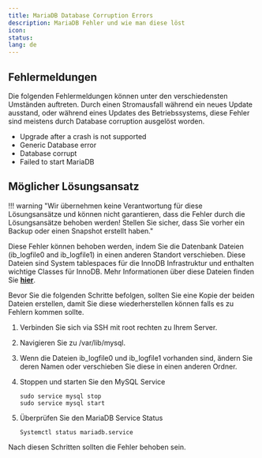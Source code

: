 ```yaml
---
title: MariaDB Database Corruption Errors
description: MariaDB Fehler und wie man diese löst
icon:
status:
lang: de
---
```


## Fehlermeldungen

Die folgenden Fehlermeldungen können unter den verschiedensten Umständen auftreten. Durch einen Stromausfall während ein neues Update ausstand, oder während eines Updates des Betriebssystems, diese Fehler sind meistens durch Database corruption ausgelöst worden.

-   Upgrade after a crash is not supported
-   Generic Database error
-   Database corrupt
-   Failed to start MariaDB

## Möglicher Lösungsansatz

!!! warning "Wir übernehmen keine Verantwortung für diese Lösungsansätze und können nicht garantieren, dass die Fehler durch die Lösungsansätze behoben werden! Stellen Sie sicher, dass Sie vorher ein Backup oder einen Snapshot erstellt haben."

Diese Fehler können behoben werden, indem Sie die Datenbank Dateien (ib_logfile0 and ib_logfile1) in einen anderen Standort verschieben.
Diese Dateien sind System tablespaces für die InnoDB Infrastruktur und enthalten wichtige Classes für InnoDB.
Mehr Informationen über diese Dateien finden Sie [**hier**](https://dba.stackexchange.com/questions/27083/what-exactly-are-iblog-files-in-mysql).

Bevor Sie die folgenden Schritte befolgen, sollten Sie eine Kopie der beiden Dateien erstellen, damit Sie diese wiederherstellen können falls es zu Fehlern kommen sollte.

1. Verbinden Sie sich via SSH mit root rechten zu Ihrem Server.
2. Navigieren Sie zu /var/lib/mysql.
3. Wenn die Dateien ib_logfile0 und ib_logfile1 vorhanden sind, ändern Sie deren Namen oder verschieben Sie diese in einen anderen Ordner.
4. Stoppen und starten Sie den MySQL Service

    ```shell
    sudo service mysql stop
    sudo service mysql start
    ```

5. Überprüfen Sie den MariaDB Service Status

    ```shell
    Systemctl status mariadb.service
    ```

Nach diesen Schritten sollten die Fehler behoben sein.
